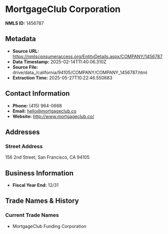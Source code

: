 # MortgageClub Corporation

**NMLS ID:** 1456787

## Metadata
- **Source URL:** https://nmlsconsumeraccess.org/EntityDetails.aspx/COMPANY/1456787
- **Data Timestamp:** 2025-02-14T11:40:06.310Z
- **Source File:** drive/data_/california/94105/COMPANY/COMPANY_1456787.html
- **Extraction Time:** 2025-05-27T10:22:46.550683

## Contact Information
- **Phone:** (415) 964-0668
- **Email:** hello@mortgageclub.co
- **Website:** http://www.mortgageclub.co/

## Addresses
### Street Address
156 2nd Street; San Francisco, CA 94105

## Business Information
- **Fiscal Year End:** 12/31

## Trade Names & History
### Current Trade Names
- MortgageClub Funding Corporation
